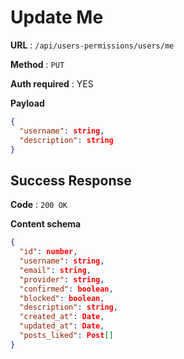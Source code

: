 # Update Me

**URL** : `/api/users-permissions/users/me`

**Method** : `PUT`

**Auth required** : YES

**Payload**

```json
{
  "username": string,
  "description": string
}
```


## Success Response

**Code** : `200 OK`

**Content schema**

```json
{
  "id": number,
  "username": string,
  "email": string,
  "provider": string,
  "confirmed": boolean,
  "blocked": boolean,
  "description": string,
  "created_at": Date,
  "updated_at": Date,
  "posts_liked": Post[]
}
```
